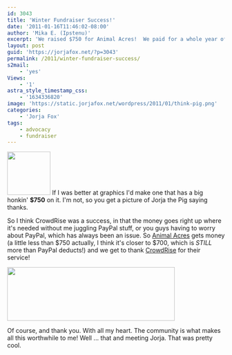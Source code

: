 ```yaml
---
id: 3043
title: 'Winter Fundraiser Success!'
date: '2011-01-16T11:46:02-08:00'
author: 'Mika E. (Ipstenu)'
excerpt: 'We raised $750 for Animal Acres!  We paid for a whole year of Jorja the Pig!  We are <em>amazing</em>'
layout: post
guid: 'https://jorjafox.net/?p=3043'
permalink: /2011/winter-fundraiser-success/
s2mail:
    - 'yes'
Views:
    - '1'
astra_style_timestamp_css:
    - '1634336820'
image: 'https://static.jorjafox.net/wordpress/2011/01/think-pig.png'
categories:
    - 'Jorja Fox'
tags:
    - advocacy
    - fundraiser
---
```


<img src="//static.jorjafox.net/wordpress/2011/01/think-pig-100x100.png" alt="" title="think-pig" width="100" height="100" class="alignleft size-thumbnail wp-image-3044" /> If I was better at graphics I'd make one that has a big honkin' **$750** on it.  I'm not, so you get a picture of Jorja the Pig saying thanks.

So I think CrowdRise was a success, in that the money goes right up where it's needed without me juggling PayPal stuff, or you guys having to worry about PayPal, which has always been an issue.  So <a href="http://animalacres.org/">Animal Acres</a> gets money (a little less than $750 actually, I think it's closer to $700, which is <em>STILL</em> more than PayPal deducts!) and we get to thank <a href="http://www.crowdrise.com">CrowdRise</a> for their service!

<img src="//static.jorjafox.net/wordpress/2010/11/crowdrise.jpg" alt="" title="crowdrise" width="388" height="124" class="aligncenter size-full wp-image-2683" />

Of course, and thank you. With all my heart.  The community is what makes all this worthwhile to me!  Well ... that and meeting Jorja. That was pretty cool.
